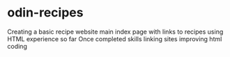 # odin-recipes
Creating a basic recipe website
	main index page with links to recipes
	using HTML experience so far
Once completed skills
	linking sites
	improving html coding
